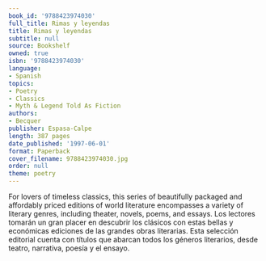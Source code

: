 ```yaml
---
book_id: '9788423974030'
full_title: Rimas y leyendas
title: Rimas y leyendas
subtitle: null
source: Bookshelf
owned: true
isbn: '9788423974030'
language:
- Spanish
topics:
- Poetry
- Classics
- Myth & Legend Told As Fiction
authors:
- Becquer
publisher: Espasa-Calpe
length: 387 pages
date_published: '1997-06-01'
format: Paperback
cover_filename: 9788423974030.jpg
order: null
theme: poetry
---
```

For lovers of timeless classics, this series of beautifully packaged and affordably priced editions of world literature encompasses a variety of literary genres, including theater, novels, poems, and essays.
Los lectores tomarán un gran placer en descubrir los clásicos con estas bellas y económicas ediciones de las grandes obras literarias. Esta selección editorial cuenta con títulos que abarcan todos los géneros literarios, desde teatro, narrativa, poesía y el ensayo.
